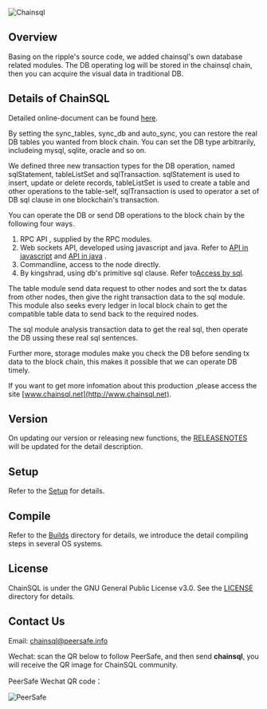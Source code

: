 ![Chainsql](/images/logo.png)

## Overview

Basing on the ripple's source code, we added chainsql's own database related modules. The DB operating log will be stored in the chainsql chain, then you can acquire the visual data in traditional DB.

## Details of ChainSQL
Detailed online-document can be found [here](http://docs.chainsql.net).

By setting the sync_tables, sync_db and auto_sync, you can restore the real DB tables you wanted from block chain. You can set the DB type arbitrarily, includeing mysql, sqlite, oracle and so on.

We defined three new transaction types for the DB operation, named sqlStatement, tableListSet and sqlTransaction. sqlStatement is used to insert, update or delete records, tableListSet is used to create a table and other operations to the table-self, sqlTransaction is used to operator a set of DB sql clause in one blockchain's transaction.

You can operate the DB or send DB operations to the block chain by the following four ways.

1. RPC API , supplied by the RPC modules.
2. Web sockets API, developed using javascript and java. Refer to [API in javascript](http://www.chainsql.net/api_javascript.html) and [API in java](http://www.chainsql.net/api_java.html) .
3. Commandline, access to the node directly.
4. By kingshrad, using db's primitive sql clause. Refer to[Access by sql](http://www.chainsql.net/api_mysql.html).

The table module send data request to other nodes and sort the tx datas from other nodes, then give the right transaction data to the  sql module. This module also seeks every ledger in local block chain to get the compatible table data to send back to the required nodes.

The sql module analysis transaction data to get the real sql, then operate the DB ussing these real sql sentences.

Further more, storage modules make you check the DB before sending tx data to the block chain, this makes it possible that we can operate DB timely.

If you want to get more infomation about this production ,please access the site [www.chainsql.net](http://www.chainsql.net).

## Version
On updating  our version or  releasing new functions, the [RELEASENOTES](./RELEASENOTES.md) will be updated for the detail description.

## Setup
Refer to the  [Setup](./doc/manual/deploy.md) for details.

## Compile

Refer to the  [Builds](./Builds) directory for details, we introduce the detail compiling steps in several OS systems.

## License

ChainSQL is under the GNU General Public License v3.0. See the [LICENSE](./LICENSE) directory for details.

## Contact Us
Email: chainsql@peersafe.info

Wechat: scan the QR below to follow PeerSafe, and then send **chainsql**, you will receive the QR image for ChainSQL community.

PeerSafe Wechat QR code：

![PeerSafe](/images/peersafe.jpg)
